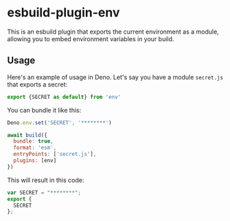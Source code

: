 # esbuild-plugin-env
 
This is an esbuild plugin that exports the current environment as a module, allowing you to embed environment variables in your build.

## Usage

Here's an example of usage in Deno. Let's say you have a module `secret.js` that exports a secret:

```js
export {SECRET as default} from 'env'
```

You can bundle it like this:

```js
Deno.env.set('SECRET', '********')

await build({
  bundle: true,
  format: 'esm',
  entryPoints: ['secret.js'],
  plugins: [env]
})
```

This will result in this code:

```js
var SECRET = "********";
export {
  SECRET
};
```